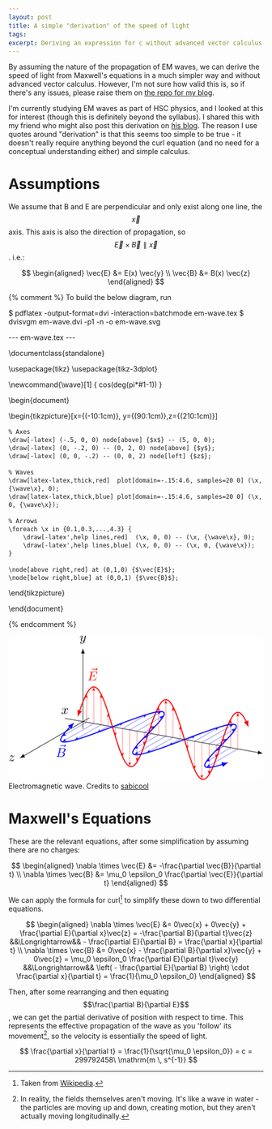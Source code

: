 ```yaml
---
layout: post
title: A simple "derivation" of the speed of light
tags:
excerpt: Deriving an expression for c without advanced vector calculus
---
```


By assuming the nature of the propagation of EM waves, we can derive the speed of light from Maxwell's equations in a much simpler way and without advanced vector calculus. However, I'm not sure how valid this is, so if there's any issues, please raise them on [the repo for my blog][repo].

[repo]: https://github.com/ralismark/ralismark.github.io

<!--more-->

I'm currently studying EM waves as part of HSC physics, and I looked at this for interest (though this is definitely beyond the syllabus). I shared this with my friend who might also post this derivation on [his blog][sabicool]. The reason I use quotes around "derivation" is that this seems too simple to be true - it doesn't really require anything beyond the curl equation (and no need for a conceptual understanding either) and simple calculus.

[sabicool]: https://sabicool.github.io/

# Assumptions

We assume that B and E are perpendicular and only exist along one line, the $$\vec{x}$$ axis. This axis is also the direction of propagation, so $$\vec{E} \times \vec{B} \parallel \vec{x}$$. i.e.:

$$
\begin{aligned}
	\vec{E} &= E(x) \vec{y}
\\	\vec{B} &= B(x) \vec{z}
\end{aligned}
$$

{% comment %}
To build the below diagram, run

$ pdflatex -output-format=dvi -interaction=batchmode em-wave.tex
$ dvisvgm em-wave.dvi -p1 -n -o em-wave.svg

--- em-wave.tex ---

\documentclass{standalone}

\usepackage{tikz}
\usepackage{tikz-3dplot}

\newcommand{\wave}[1] { cos(deg(pi*#1-1)) }

\begin{document}

\begin{tikzpicture}[x={(-10:1cm)}, y={(90:1cm)},z={(210:1cm)}]

	% Axes
	\draw[-latex] (-.5, 0, 0) node[above] {$x$} -- (5, 0, 0);
	\draw[-latex] (0, -.2, 0) -- (0, 2, 0) node[above] {$y$};
	\draw[-latex] (0, 0, -.2) -- (0, 0, 2) node[left] {$z$};

	% Waves
	\draw[latex-latex,thick,red]  plot[domain=-.15:4.6, samples=20 0] (\x, {\wave\x}, 0);
	\draw[latex-latex,thick,blue] plot[domain=-.15:4.6, samples=20 0] (\x, 0, {\wave\x});

	% Arrows
	\foreach \x in {0.1,0.3,...,4.3} {
		\draw[-latex',help lines,red]  (\x, 0, 0) -- (\x, {\wave\x}, 0);
		\draw[-latex',help lines,blue] (\x, 0, 0) -- (\x, 0, {\wave\x});
	}

	\node[above right,red] at (0,1,0) {$\vec{E}$};
	\node[below right,blue] at (0,0,1) {$\vec{B}$};

\end{tikzpicture}

\end{document}

{% endcomment %}

![A diagram of EM wave, with a red sine wave, labelled E, along the X-Y plane and a blue sine wave, labelled B, along the X-Z plane](/assets/em-wave.svg)
Electromagnetic wave. Credits to [sabicool]

# Maxwell's Equations

These are the relevant equations, after some simplification by assuming there are no charges:

$$
\begin{aligned}
	\nabla \times \vec{E} &= -\frac{\partial \vec{B}}{\partial t}
\\	\nabla \times \vec{B} &= \mu_0 \epsilon_0 \frac{\partial \vec{E}}{\partial t}
\end{aligned}
$$

We can apply the formula for curl[^2] to simplify these down to two differential equations.

[^2]: Taken from [Wikipedia][curl].

[curl]: https://en.wikipedia.org/wiki/Curl_(mathematics)

$$
\begin{aligned}
	\nabla \times \vec{E} &= 0\vec{x} + 0\vec{y} + \frac{\partial E}{\partial x}\vec{z} = -\frac{\partial B}{\partial t}\vec{z} 
	&&\Longrightarrow&& - \frac{\partial E}{\partial B} = \frac{\partial x}{\partial t}
\\	\nabla \times \vec{B} &= 0\vec{x} - \frac{\partial B}{\partial x}\vec{y} + 0\vec{z} = \mu_0 \epsilon_0 \frac{\partial E}{\partial t}\vec{y}
	&&\Longrightarrow&& \left( - \frac{\partial E}{\partial B} \right) \cdot \frac{\partial x}{\partial t} = \frac{1}{\mu_0 \epsilon_0}
\end{aligned}
$$

Then, after some rearranging and then equating $$\frac{\partial B}{\partial E}$$, we can get the partial derivative of position with respect to time. This represents the effective propagation of the wave as you 'follow' its movement[^3], so the velocity is essentially the speed of light.

[^3]: In reality, the fields themselves aren't moving. It's like a wave in water - the particles are moving up and down, creating motion, but they aren't actually moving longitudinally.

$$
\frac{\partial x}{\partial t} = \frac{1}{\sqrt{\mu_0 \epsilon_0}} = c = 299792458\ \mathrm{m \, s^{-1}}
$$
